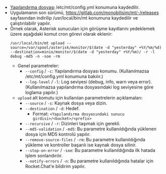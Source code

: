 

* [Yapılandırma dosyası](/config/config_sample.yml) /etc/mt/config.yml konumuna kaydedilir.
* Uygulamanın son sürümü, https://gitlab.com/monobilisim/mt/-/releases sayfasından indirilip /usr/local/bin/mt konumuna kaydedilir ve çalıştırılabilir yapılır.
* Örnek olarak, Asterisk sunucuları için görüşme kayıtlarını yedeklemek üzere aşağıdaki komut cron görevi olarak eklenir:
    ```
    /usr/local/bin/mt upload --source=/var/spool/asterisk/monitor/$(date -d "yesterday" +%Y/%m/%d) --destination=minio/monitor/$(date -d "yesterday" +%Y/%m)/ -r -l debug -md5 -n -soe -rm
    ```
  * Genel parametreler:
    * `--config` / `-c`: Yapılandırma dosyası konumu. (Kullanılmazsa /etc/mt/config.yml konumuna bakılır.)
    * `--log-level` / `-l`: Log seviyesi (debug, info, warn veya error). (Kullanılmazsa yapılandırma dosyasındaki log seviyesine göre loglama yapılır.)
  * `upload` alt komutu için kullanılan parametrelerin açıklamaları:
    * `--source` / `-s`: Kaynak dosya veya dizin.
    * `--destination` / `-d`: Hedef.
      * Format: `<Yapılandırma dosyasındaki sunucu girdisi>/<bucket>/<prefix>`
    * `--recursive` / `-r`: Dizinleri taşımak için gerekli.
    * `--md5-validation` / `-md5`: Bu parametre kullanıldığında yüklenen dosya için MD5 kontrolü yapılır.
    * `--remove-source-files` / `-rm`: Bu parametre kullanıldığında yükleme ve kontroller başarılı ise kaynak dosya silinir.
    * `--stop-on-error` / `-soe`: Bu parametre kullanıldığında ilk hatada işlem sonlandırılır.
    * `--notify-errors` / `-n`: Bu parametre kullanıldığında hatalar için Rocket.Chat'e bildirim yapılır.
